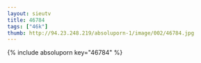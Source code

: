 ```yaml
--- 
layout: sieutv
title: 46784
tags: ["46k"]
thumb: http://94.23.248.219/absoluporn-1/image/002/46784.jpg
---
```

{% include absoluporn key="46784" %} 
